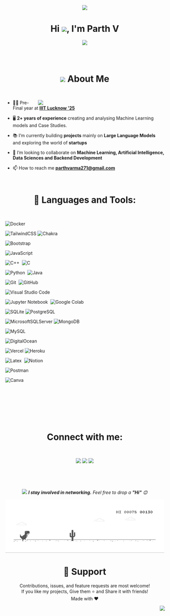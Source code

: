 <p align="center"><img src="./assets/neural-network.avif"></p>

<!-- <a href="#"><img width="100%" height="auto" src="./assets/gif/standard.gif" height="175px"/></a> -->

<h1 align="center">Hi <img src="https://raw.githubusercontent.com/MartinHeinz/MartinHeinz/master/wave.gif" width="30px">, I'm Parth V</h1>

<p align="center">
<img src="https://media.tenor.com/oyboaxLgcNkAAAAd/maths-lz.gif">
</p>
<br>

<div align="center">

<!-- ![trophy](https://github-profile-trophy.vercel.app/?username=karthiks373&theme=onedark&column=-1) -->

</div>
<br>

<h1 align="center"> <img src="https://raw.githubusercontent.com/TheDudeThatCode/TheDudeThatCode/master/Assets/Developer.gif" width="48px"> About Me </h1>

<br>

<a href="#" ><img width="400" align="right" style="margin-lefts:25x;" height="auto" src="https://i.imgur.com/iXuL1HG.png"/></a>

- 👨‍🎓 Pre-Final year at **[IIIT Lucknow '25](https://iiitl.ac.in/)**

- 🖥 **2+ years of experience** creating and analysing Machine Learning models and Case Studies.

- 📚 I’m currently building **projects** mainly on **Large Language Models** and exploring the world of **startups**

- 👯 I’m looking to collaborate on **Machine Learning, Artificial Intelligence, Data Sciences and Backend Development**

<!-- - 👨‍💻 All of my projects are available at **[My Portfolio](link here)** -->

- 📫 How to reach me **parthvarma271@gmail.com**

<!-- - ⚡ Fun fact **Fact** -->

<br>
<h1 align="center">🚀 Languages and Tools:</h1>
<br>

<!-- ![Threejs](https://img.shields.io/badge/threejs-black?style=for-the-badge&logo=three.js&logoColor=white)
![Next JS](https://img.shields.io/badge/Next-black?style=for-the-badge&logo=next.js&logoColor=white)
![Gatsby](https://img.shields.io/badge/Gatsby-%23663399.svg?style=for-the-badge&logo=gatsby&logoColor=white) -->

<!-- ![Strapi](https://img.shields.io/badge/strapi-%232E7EEA.svg?style=for-the-badge&logo=strapi&logoColor=white) -->

![Docker](https://img.shields.io/badge/docker-%230db7ed.svg?style=for-the-badge&logo=docker&logoColor=white)

<!-- ![React](https://img.shields.io/badge/react-%2320232a.svg?style=for-the-badge&logo=react&logoColor=%2361DAFB)
![Node.js](https://img.shields.io/badge/-Node.js-05122A?style=flat&logo=node.js&logoColor=339933)&nbsp;
![Express.js](https://img.shields.io/badge/express.js-%23404d59.svg?style=for-the-badge&logo=express&logoColor=%2361DAFB)
![Django](https://img.shields.io/badge/-Django-05122A?style=flat&logo=django&logoColor=092E20)&nbsp; -->

<!-- ![Green Sock](https://img.shields.io/badge/green%20sock-88CE02?style=for-the-badge&logo=greensock&logoColor=white)
![WebGL](https://img.shields.io/badge/WebGL-990000?logo=webgl&logoColor=white&style=for-the-badge) -->

![TailwindCSS](https://img.shields.io/badge/tailwindcss-%2338B2AC.svg?style=for-the-badge&logo=tailwind-css&logoColor=white)
![Chakra](https://img.shields.io/badge/chakra-%234ED1C5.svg?style=for-the-badge&logo=chakraui&logoColor=white)
<!-- ![Styled Components](https://img.shields.io/badge/styled--components-DB7093?style=for-the-badge&logo=styled-components&logoColor=white) -->
![Bootstrap](https://img.shields.io/badge/-Bootstrap-05122A?style=flat&logo=bootstrap&logoColor=563D7C)&nbsp;
<!-- ![SASS](https://img.shields.io/badge/SASS-hotpink.svg?style=for-the-badge&logo=SASS&logoColor=white) -->

<!-- ![Vite](https://img.shields.io/badge/vite-%23646CFF.svg?style=for-the-badge&logo=vite&logoColor=white)
![Webpack](https://img.shields.io/badge/webpack-%238DD6F9.svg?style=for-the-badge&logo=webpack&logoColor=black) -->

<!-- ![TypeScript](https://img.shields.io/badge/typescript-%23007ACC.svg?style=for-the-badge&logo=typescript&logoColor=white)
![GraphQL](https://img.shields.io/badge/-GraphQL-E10098?style=for-the-badge&logo=graphql&logoColor=white) -->
![JavaScript](https://img.shields.io/badge/-JavaScript-05122A?style=flat&logo=javascript)&nbsp;
<!-- ![Solidity](https://img.shields.io/badge/Solidity-%23363636.svg?style=for-the-badge&logo=solidity&logoColor=white) -->
![C++](https://img.shields.io/badge/-C++-05122A?style=flat&logo=C%2B%2B&logoColor=00599C)&nbsp;
![C](https://img.shields.io/badge/-C-05122A?style=flat&logo=C&logoColor=A8B9CC)&nbsp;
<!-- ![Dart](https://img.shields.io/badge/-Dart-05122A?style=flat&logo=dart&logoColor=1075C2)&nbsp; -->
<!-- ![Shell Script](https://img.shields.io/badge/shell_script-%23121011.svg?style=for-the-badge&logo=gnu-bash&logoColor=white) -->
![Python](https://img.shields.io/badge/-Python-05122A?style=flat&logo=python)&nbsp;
![Java](https://img.shields.io/badge/-Java-05122A?style=flat&logo=Java&logoColor=FFA518)&nbsp;
<!-- ![jQuery](https://img.shields.io/badge/jquery-%230769AD.svg?style=for-the-badge&logo=jquery&logoColor=white) -->

<!-- ![Flutter](https://img.shields.io/badge/-Flutter-05122A?style=flat&logo=flutter&logoColor=02569B)&nbsp; -->
<!-- ![React Native](https://img.shields.io/badge/react_native-%2320232a.svg?style=for-the-badge&logo=react&logoColor=%2361DAFB) -->

<!-- ![Prisma](https://img.shields.io/badge/Prisma-3982CE?style=for-the-badge&logo=Prisma&logoColor=white) -->
<!-- ![Sequelize](https://img.shields.io/badge/Sequelize-52B0E7?style=for-the-badge&logo=Sequelize&logoColor=white) -->

<!-- ![Chart.js](https://img.shields.io/badge/chart.js-F5788D.svg?style=for-the-badge&logo=chart.js&logoColor=white) -->
<!-- ![Framer](https://img.shields.io/badge/Framer-black?style=for-the-badge&logo=framer&logoColor=blue) -->

![Git](https://img.shields.io/badge/-Git-05122A?style=flat&logo=git)&nbsp;
![GitHub](https://img.shields.io/badge/-GitHub-05122A?style=flat&logo=github)&nbsp;
<!-- ![Markdown](https://img.shields.io/badge/-Markdown-05122A?style=flat&logo=markdown)&nbsp; -->

![Visual Studio Code](https://img.shields.io/badge/-Visual%20Studio%20Code-05122A?style=flat&logo=visual-studio-code&logoColor=007ACC)&nbsp;
<!-- ![Android Studio](https://img.shields.io/badge/-Android%20Studio-05122A?style=flat&logo=android-studio&logoColor=3DDC84)&nbsp; -->
![Jupyter Notebook](https://img.shields.io/badge/-Jupyter%20Notebook-05122A?style=flat&logo=jupyter&logoColor=F37626)&nbsp;
![Google Colab](https://img.shields.io/badge/-Google%20Colab-05122A?style=flat&logo=google-colab&logoColor=F9AB00)&nbsp;

![SQLite](https://img.shields.io/badge/sqlite-%2307405e.svg?style=for-the-badge&logo=sqlite&logoColor=white)
![PostgreSQL](https://img.shields.io/badge/-PostgreSQL-05122A?style=flat&logo=postgresql&logoColor=336791)&nbsp;
<!-- ![CockroachLabs](https://img.shields.io/badge/Cockroach%20Labs-6933FF?style=for-the-badge&logo=Cockroach%20Labs&logoColor=white) -->
![MicrosoftSQLServer](https://img.shields.io/badge/Microsoft%20SQL%20Server-CC2927?style=for-the-badge&logo=microsoft%20sql%20server&logoColor=white)
![MongoDB](https://img.shields.io/badge/MongoDB-%234ea94b.svg?style=for-the-badge&logo=mongodb&logoColor=white)
<!-- ![Supabase](https://img.shields.io/badge/Supabase-3ECF8E?style=for-the-badge&logo=supabase&logoColor=white) -->
![MySQL](https://img.shields.io/badge/-MySQL-05122A?style=flat&logo=mysql&logoColor=4479A1)&nbsp;

<!-- ![AWS](https://img.shields.io/badge/AWS-%23FF9900.svg?style=for-the-badge&logo=amazon-aws&logoColor=white) -->
![DigitalOcean](https://img.shields.io/badge/DigitalOcean-%230167ff.svg?style=for-the-badge&logo=digitalOcean&logoColor=white)
<!-- ![Firebase](https://img.shields.io/badge/-Firebase-05122A?style=flat&logo=firebase&logoColor=FFCA28)&nbsp; -->
<!-- ![Netlify](https://img.shields.io/badge/netlify-%23000000.svg?style=for-the-badge&logo=netlify&logoColor=#00C7B7) -->
![Vercel](https://img.shields.io/badge/vercel-%23000000.svg?style=for-the-badge&logo=vercel&logoColor=white)
![Heroku](https://img.shields.io/badge/heroku-%23430098.svg?style=for-the-badge&logo=heroku&logoColor=white)

<!-- ![Arduino](https://img.shields.io/badge/-Arduino-05122A?style=flat&logo=arduino&logoColor=00979D)&nbsp; -->

![Latex](https://img.shields.io/badge/-Latex-05122A?style=flat&logo=latex&logoColor=008080)&nbsp;
![Notion](https://img.shields.io/badge/Notion-%23000000.svg?style=for-the-badge&logo=notion&logoColor=white)
<!-- ![OpenSea](https://img.shields.io/badge/OpenSea-%232081E2.svg?style=for-the-badge&logo=opensea&logoColor=white) -->
![Postman](https://img.shields.io/badge/Postman-FF6C37?style=for-the-badge&logo=postman&logoColor=white)
<!-- ![Swagger](https://img.shields.io/badge/-Swagger-%23Clojure?style=for-the-badge&logo=swagger&logoColor=white) -->
<!-- ![TOR](https://img.shields.io/badge/tor-%237E4798.svg?style=for-the-badge&logo=tor-project&logoColor=white) -->

<!-- ![Blender](https://img.shields.io/badge/blender-%23F5792A.svg?style=for-the-badge&logo=blender&logoColor=white) -->
![Canva](https://img.shields.io/badge/Canva-%2300C4CC.svg?style=for-the-badge&logo=Canva&logoColor=white)
<!-- ![Gimp Gnu Image Manipulation Program](https://img.shields.io/badge/Gimp-657D8B?style=for-the-badge&logo=gimp&logoColor=FFFFFF)
![Krita](https://img.shields.io/badge/Krita-203759?style=for-the-badge&logo=krita&logoColor=EEF37B)
![Storybook](https://img.shields.io/badge/-Storybook-FF4785?style=for-the-badge&logo=storybook&logoColor=white) -->

<br>
<!-- [![React Badge](https://img.shields.io/badge/-React-61DBFB?style=for-the-badge&labelColor=black&logo=react&logoColor=61DBFB)](#)  [![Javascript Badge](https://img.shields.io/badge/-Javascript-F0DB4F?style=for-the-badge&labelColor=black&logo=javascript&logoColor=F0DB4F)](#) [![Typescript Badge](https://img.shields.io/badge/-Typescript-007acc?style=for-the-badge&labelColor=black&logo=typescript&logoColor=007acc)](#) [![Nodejs Badge](https://img.shields.io/badge/-Nodejs-3C873A?style=for-the-badge&labelColor=black&logo=node.js&logoColor=3C873A)](#) [![GraphQL Badge](https://img.shields.io/badge/-GraphQl-e535ab?style=for-the-badge&labelColor=black&logo=node.js&logoColor=e535ab)](#) -->

<br>

<!-- <p align="center">
        <img title="Karthik's current Streak" alt="Karthik's streak" src="https://github-readme-streak-stats.herokuapp.com/?user=KarthikS373&theme=black-ice&hide_border=true&stroke=0000&background=060A0CD0"/>
</p> -->

<!-- <h1 align="center">📊 My Github Stats</h1>
  <br/>
<p align="center"><img alt="Karthik's Github Stats" src="https://github-readme-stats.vercel.app/api?username=KarthikS373&show_icons=true&count_private=true&theme=react&hide_border=true&bg_color=0D1117" /></p>

<p align="center"><img alt="Karthik's Top Languages" src="https://github-readme-stats.vercel.app/api/top-langs/?username=KarthikS373&langs_count=8&count_private=true&layout=compact&theme=react&hide_border=true&bg_color=0D1117" /></p> -->
  <!-- <br/> -->

<br/>
<br/>

<br/>
<br/>

<h1 align="center"> Connect with me: </h1>
<br>

<p align="center" gap="10">
<a href="https://www.linkedin.com/in/parth-verma-226007228/"><img src="https://img.shields.io/badge/-linkedin-0077B5?style=for-the-badge&logo=Linkedin&logoColor=white"/></a>
<a href="parthvarma271@gmail.com"><img src="https://img.shields.io/badge/-email-D14836?style=for-the-badge&logo=Gmail&logoColor=white"/></a>
<!-- <a href="https://www.instagram.com/0xkarthiks/"><img src="https://img.shields.io/badge/-instagram-E4405F?style=for-the-badge&logo=Instagram&logoColor=white"/></a> -->
<a href="https://twitter.com/v_parth7"><img src="https://img.shields.io/badge/-twitter-1DA1F2?style=for-the-badge&logo=twitter&logoColor=white"/></a> 
</p>

<br/>

<!-- <h1 align="center"> ❤ Views and Followers </h1>
<br/>

<p align="center"><a href="https://github.com/Meghna-DAS/github-profile-views-counter">
    <img src="https://komarev.com/ghpvc/?username=KarthikS373">            
</a><img src="https://img.shields.io/github/followers/KarthikS373?label=Followers&style=social" alt="GitHub Badge">
</p> -->
<br>
<br>

<p align="center">
<img src="hhttps://miro.medium.com/v2/resize:fit:1358/0*JeblKGSeSsyozlsF.gif" width="60"> <em><b>I stay involved in networking.</b> Feel free to drop a <b>"Hi"</b> 😊</em>

![Dino](https://raw.githubusercontent.com/wangningkai/wangningkai/master/assets/dino.gif)

</p>

<h1 align="center"> 🤝 Support</h1>
<p align="center">
Contributions, issues, and feature requests are most welcome!
<br>
If you like my projects, Give them ⭐ and Share it with friends!
<br>
Made with ❤️ 
</p>

<!-- <p align="center">
<a href="https://www.buymeacoffee.com/karthiks373" target="_blank"><img src="https://cdn.buymeacoffee.com/buttons/v2/default-yellow.png" alt="Buy Me A Coffee" style="height: 60px !important;width: 217px !important;" ></a>
</p> -->

<img src="https://raw.githubusercontent.com/BrunnerLivio/brunnerlivio/master/images/marquee.svg" style="transform: translateX(35em)">